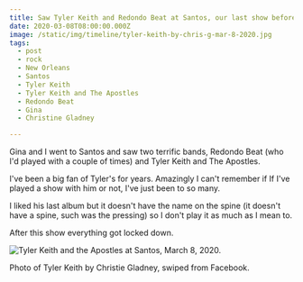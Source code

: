```yaml
---
title: Saw Tyler Keith and Redondo Beat at Santos, our last show before the pandemic.
date: 2020-03-08T08:00:00.000Z
image: /static/img/timeline/tyler-keith-by-chris-g-mar-8-2020.jpg
tags:
  - post 
  - rock
  - New Orleans
  - Santos
  - Tyler Keith
  - Tyler Keith and The Apostles
  - Redondo Beat
  - Gina
  - Christine Gladney

---
```


Gina and I went to Santos and saw two terrific bands, Redondo Beat (who I'd played with a couple of times) and Tyler Keith and The Apostles.

I've been a big fan of Tyler's for years. Amazingly I can't remember if If I've played a show with him or not, I've just been to so many.

I liked his last album but it doesn't have the name on the spine (it doesn't have a spine, such was the pressing) so I don't play it as much as I mean to.

After this show everything got locked down.


![Tyler Keith and the Apostles at Santos, March 8, 2020.](/static/img/timeline/tyler-keith-by-chris-g-mar-8-2020.jpg)

Photo of Tyler Keith by Christie Gladney, swiped from Facebook.